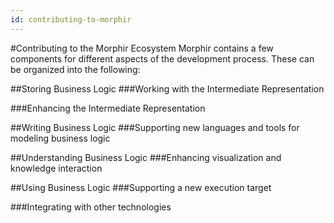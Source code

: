 ```yaml
---
id: contributing-to-morphir
---
```


#Contributing to the Morphir Ecosystem
Morphir contains a few components for different aspects of the development process.
These can be organized into the following:

##Storing Business Logic
###Working with the Intermediate Representation

###Enhancing the Intermediate Representation

##Writing Business Logic
###Supporting new languages and tools for modeling business logic

##Understanding Business Logic
###Enhancing visualization and knowledge interaction

##Using Business Logic
###Supporting a new execution target

###Integrating with other technologies